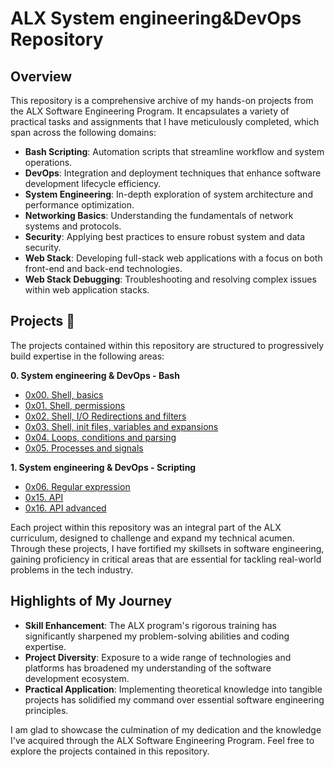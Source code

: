 # ALX System engineering&DevOps Repository

## Overview

This repository is a comprehensive archive of my hands-on projects from the ALX Software Engineering Program. It encapsulates 
a variety of practical tasks and assignments that I have meticulously completed, which span across the following domains:

  * **Bash Scripting**: Automation scripts that streamline workflow and system operations.
  * **DevOps**: Integration and deployment techniques that enhance software development lifecycle efficiency.
  * **System Engineering**: In-depth exploration of system architecture and performance optimization.
  * **Networking Basics**: Understanding the fundamentals of network systems and protocols.
  * **Security**: Applying best practices to ensure robust system and data security.
  * **Web Stack**: Developing full-stack web applications with a focus on both front-end and back-end technologies.
  * **Web Stack Debugging**: Troubleshooting and resolving complex issues within web application stacks.

## Projects :page_with_curl:

The projects contained within this repository are structured to progressively build expertise in the following areas:

**0. System engineering & DevOps - Bash**

  * [0x00. Shell, basics](./0x00-shell_basics)
  * [0x01. Shell, permissions](./0x01-shell_permissions)
  * [0x02. Shell, I/O Redirections and filters](./0x02-shell_redirections)
  * [0x03. Shell, init files, variables and expansions](./0x03-shell_variables_expansions)
  * [0x04. Loops, conditions and parsing](./0x04-loops_conditions_and_parsing)
  * [0x05. Processes and signals](./0x05-processes_and_signals)

**1. System engineering & DevOps - Scripting**

  * [0x06. Regular expression](./0x06-regular_expressions)
  * [0x15. API ](./0x15-api)
  * [0x16. API advanced](./0x16-api_advanced)   

Each project within this repository was an integral part of the ALX curriculum, designed to challenge and expand my technical acumen. 
Through these projects, I have fortified my skillsets in software engineering, gaining proficiency in critical areas that are essential 
for tackling real-world problems in the tech industry.

## Highlights of My Journey

- **Skill Enhancement**: The ALX program's rigorous training has significantly sharpened my problem-solving abilities and coding expertise.
- **Project Diversity**: Exposure to a wide range of technologies and platforms has broadened my understanding of the software development ecosystem.
- **Practical Application**: Implementing theoretical knowledge into tangible projects has solidified my command over essential software 
engineering principles.

I am glad to showcase the culmination of my dedication and the knowledge I've acquired through the ALX Software Engineering Program. Feel free 
to explore the projects contained in this repository.
